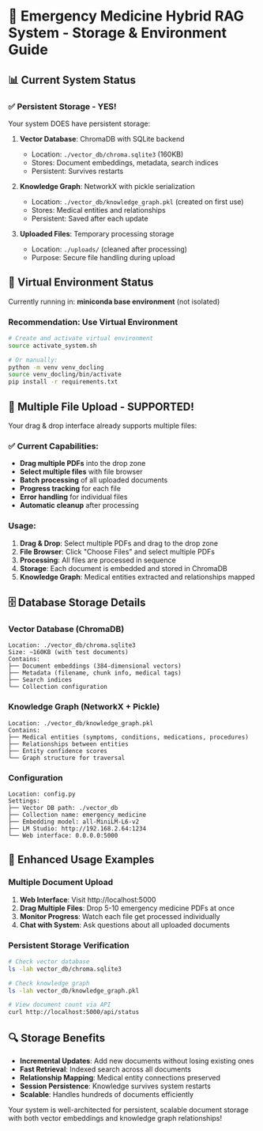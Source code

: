 # 🏥 Emergency Medicine Hybrid RAG System - Storage & Environment Guide

## 📊 Current System Status

### ✅ **Persistent Storage - YES!**
Your system DOES have persistent storage:

1. **Vector Database**: ChromaDB with SQLite backend
   - Location: `./vector_db/chroma.sqlite3` (160KB)
   - Stores: Document embeddings, metadata, search indices
   - Persistent: Survives restarts

2. **Knowledge Graph**: NetworkX with pickle serialization
   - Location: `./vector_db/knowledge_graph.pkl` (created on first use)
   - Stores: Medical entities and relationships
   - Persistent: Saved after each update

3. **Uploaded Files**: Temporary processing storage
   - Location: `./uploads/` (cleaned after processing)
   - Purpose: Secure file handling during upload

## 🔧 **Virtual Environment Status**
Currently running in: **miniconda base environment** (not isolated)

### Recommendation: Use Virtual Environment
```bash
# Create and activate virtual environment
source activate_system.sh

# Or manually:
python -m venv venv_docling
source venv_docling/bin/activate
pip install -r requirements.txt
```

## 📁 **Multiple File Upload - SUPPORTED!**
Your drag & drop interface already supports multiple files:

### ✅ Current Capabilities:
- **Drag multiple PDFs** into the drop zone
- **Select multiple files** with file browser
- **Batch processing** of all uploaded documents
- **Progress tracking** for each file
- **Error handling** for individual files
- **Automatic cleanup** after processing

### Usage:
1. **Drag & Drop**: Select multiple PDFs and drag to the drop zone
2. **File Browser**: Click "Choose Files" and select multiple PDFs
3. **Processing**: All files are processed in sequence
4. **Storage**: Each document is embedded and stored in ChromaDB
5. **Knowledge Graph**: Medical entities extracted and relationships mapped

## 🗄️ **Database Storage Details**

### Vector Database (ChromaDB)
```
Location: ./vector_db/chroma.sqlite3
Size: ~160KB (with test documents)
Contains:
├── Document embeddings (384-dimensional vectors)
├── Metadata (filename, chunk info, medical tags)
├── Search indices
└── Collection configuration
```

### Knowledge Graph (NetworkX + Pickle)
```
Location: ./vector_db/knowledge_graph.pkl
Contains:
├── Medical entities (symptoms, conditions, medications, procedures)
├── Relationships between entities
├── Entity confidence scores
└── Graph structure for traversal
```

### Configuration
```
Location: config.py
Settings:
├── Vector DB path: ./vector_db
├── Collection name: emergency_medicine
├── Embedding model: all-MiniLM-L6-v2
├── LM Studio: http://192.168.2.64:1234
└── Web interface: 0.0.0.0:5000
```

## 🚀 **Enhanced Usage Examples**

### Multiple Document Upload
1. **Web Interface**: Visit http://localhost:5000
2. **Drag Multiple Files**: Drop 5-10 emergency medicine PDFs at once
3. **Monitor Progress**: Watch each file get processed individually
4. **Chat with System**: Ask questions about all uploaded documents

### Persistent Storage Verification
```bash
# Check vector database
ls -lah vector_db/chroma.sqlite3

# Check knowledge graph
ls -lah vector_db/knowledge_graph.pkl

# View document count via API
curl http://localhost:5000/api/status
```

## 🔍 **Storage Benefits**
- **Incremental Updates**: Add new documents without losing existing ones
- **Fast Retrieval**: Indexed search across all documents
- **Relationship Mapping**: Medical entity connections preserved
- **Session Persistence**: Knowledge survives system restarts
- **Scalable**: Handles hundreds of documents efficiently

Your system is well-architected for persistent, scalable document storage with both vector embeddings and knowledge graph relationships!